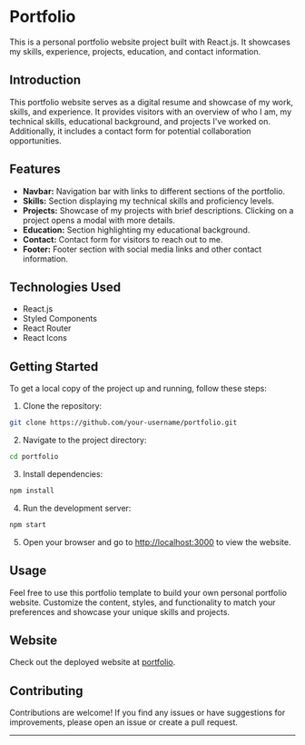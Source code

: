 
# Portfolio

This is a personal portfolio website project built with React.js. It showcases my skills, experience, projects, education, and contact information.

## Introduction

This portfolio website serves as a digital resume and showcase of my work, skills, and experience. It provides visitors with an overview of who I am, my technical skills, educational background, and projects I've worked on. Additionally, it includes a contact form for potential collaboration opportunities.

## Features

- **Navbar:** Navigation bar with links to different sections of the portfolio.
- **Skills:** Section displaying my technical skills and proficiency levels.
- **Projects:** Showcase of my projects with brief descriptions. Clicking on a project opens a modal with more details.
- **Education:** Section highlighting my educational background.
- **Contact:** Contact form for visitors to reach out to me.
- **Footer:** Footer section with social media links and other contact information.

## Technologies Used

- React.js
- Styled Components
- React Router
- React Icons

## Getting Started

To get a local copy of the project up and running, follow these steps:

1. Clone the repository:

```bash
git clone https://github.com/your-username/portfolio.git
```

2. Navigate to the project directory:

```bash
cd portfolio
```

3. Install dependencies:

```bash
npm install
```

4. Run the development server:

```bash
npm start
```

5. Open your browser and go to [http://localhost:3000](http://localhost:3000) to view the website.

## Usage

Feel free to use this portfolio template to build your own personal portfolio website. Customize the content, styles, and functionality to match your preferences and showcase your unique skills and projects.

## Website

Check out the deployed website at [portfolio](https://vigneshthipparthi-portfolio.vercel.app/).

## Contributing

Contributions are welcome! If you find any issues or have suggestions for improvements, please open an issue or create a pull request.

--- 
